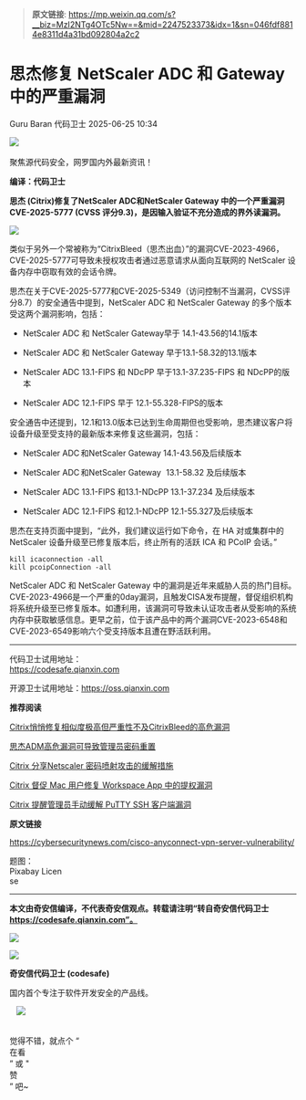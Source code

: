 > **原文链接**: https://mp.weixin.qq.com/s?__biz=MzI2NTg4OTc5Nw==&mid=2247523373&idx=1&sn=046fdf8814e8311d4a31bd092804a2c2

#  思杰修复 NetScaler ADC 和 Gateway 中的严重漏洞  
Guru Baran  代码卫士   2025-06-25 10:34  
  
![](https://mmbiz.qpic.cn/mmbiz_gif/Az5ZsrEic9ot90z9etZLlU7OTaPOdibteeibJMMmbwc29aJlDOmUicibIRoLdcuEQjtHQ2qjVtZBt0M5eVbYoQzlHiaw/640?wx_fmt=gif "")  
    
聚焦源代码安全，网罗国内外最新资讯！  
  
**编译：代码卫士**  
  
**思杰 (Citrix)修复了NetScaler ADC和NetScaler Gateway 中的一个严重漏洞CVE-2025-5777 (CVSS 评分9.3)，是因输入验证不充分造成的界外读漏洞。**  
  
![](https://mmbiz.qpic.cn/mmbiz_png/oBANLWYScMQiaHEEicnHg2bcdILZy8TaZricm13JRT7SibiaWOnusGPFr8Yhj4nbDSbmv1ynV66yFzbvDZxOI7Npncg/640?wx_fmt=png&from=appmsg "")  
  
  
类似于另外一个常被称为“CitrixBleed（思杰出血）”的漏洞CVE-2023-4966，CVE-2025-5777可导致未授权攻击者通过恶意请求从面向互联网的 NetScaler 设备内存中窃取有效的会话令牌。  
  
思杰在关于CVE-2025-5777和CVE-2025-5349（访问控制不当漏洞，CVSS评分8.7）的安全通告中提到，NetScaler ADC 和 NetScaler Gateway 的多个版本受这两个漏洞影响，包括：  
  
- NetScaler ADC 和 NetScaler Gateway早于 14.1-43.56的14.1版本  
  
- NetScaler ADC 和 NetScaler Gateway 早于13.1-58.32的13.1版本  
  
- NetScaler ADC 13.1-FIPS 和 NDcPP 早于13.1-37.235-FIPS 和 NDcPP的版本  
  
- NetScaler ADC 12.1-FIPS 早于 12.1-55.328-FIPS的版本  
  
  
  
安全通告中还提到，12.1和13.0版本已达到生命周期但也受影响，思杰建议客户将设备升级至受支持的最新版本来修复这些漏洞，包括：  
  
- NetScaler ADC 和NetScaler Gateway 14.1-43.56及后续版本  
  
- NetScaler ADC 和NetScaler Gateway   13.1-58.32 及后续版本   
  
- NetScaler ADC 13.1-FIPS 和13.1-NDcPP 13.1-37.234 及后续版本  
  
- NetScaler ADC 12.1-FIPS 和12.1-NDcPP 12.1-55.327及后续版本  
  
  
  
思杰在支持页面中提到，“此外，我们建议运行如下命令，在 HA 对或集群中的 NetScaler 设备升级至已修复版本后，终止所有的活跃 ICA 和 PCoIP 会话。”  

```
kill icaconnection -all
kill pcoipConnection -all
```

  
  
NetScaler ADC 和 NetScaler Gateway 中的漏洞是近年来威胁人员的热门目标。CVE-2023-4966是一个严重的0day漏洞，且触发CISA发布提醒，督促组织机构将系统升级至已修复版本。如遭利用，该漏洞可导致未认证攻击者从受影响的系统内存中获取敏感信息。更早之前，位于该产品中的两个漏洞CVE-2023-6548和CVE-2023-6549影响六个受支持版本且遭在野活跃利用。  
  
****  
代码卫士试用地址：  
https://codesafe.qianxin.com  
  
开源卫士试用地址：https://oss.qianxin.com  
  
  
  
  
  
  
  
  
  
  
  
  
  
**推荐阅读**  
  
[Citrix悄悄修复相似度极高但严重性不及CitrixBleed的高危漏洞](https://mp.weixin.qq.com/s?__biz=MzI2NTg4OTc5Nw==&mid=2247519419&idx=1&sn=3bb85759ff76414bd555bb55aa1b3c16&scene=21#wechat_redirect)  
  
  
[思杰ADM高危漏洞可导致管理员密码重置](https://mp.weixin.qq.com/s?__biz=MzI2NTg4OTc5Nw==&mid=2247512458&idx=3&sn=b55867df7184e1bc35226d1d943cabe3&scene=21#wechat_redirect)  
  
  
[Citrix 分享Netscaler 密码喷射攻击的缓解措施](https://mp.weixin.qq.com/s?__biz=MzI2NTg4OTc5Nw==&mid=2247521806&idx=1&sn=0678a9877c98e19004381988c56fc6c5&scene=21#wechat_redirect)  
  
  
[Citrix 督促 Mac 用户修复 Workspace App 中的提权漏洞](https://mp.weixin.qq.com/s?__biz=MzI2NTg4OTc5Nw==&mid=2247519614&idx=1&sn=9e0519627dc928e416d3ba3de0a1941c&scene=21#wechat_redirect)  
  
  
[Citrix 提醒管理员手动缓解 PuTTY SSH 客户端漏洞](https://mp.weixin.qq.com/s?__biz=MzI2NTg4OTc5Nw==&mid=2247519453&idx=1&sn=b108366a369534bc2bc55f5a5089d587&scene=21#wechat_redirect)  
  
  
  
  
  
**原文链接**  
  
https://cybersecuritynews.com/cisco-anyconnect-vpn-server-vulnerability/  
  
  
  
题图：  
Pixabay Licen  
se  
  
****  
**本文由奇安信编译，不代表奇安信观点。转载请注明“转自奇安信代码卫士 https://codesafe.qianxin.com”。**  
  
  
  
  
![](https://mmbiz.qpic.cn/mmbiz_jpg/oBANLWYScMSf7nNLWrJL6dkJp7RB8Kl4zxU9ibnQjuvo4VoZ5ic9Q91K3WshWzqEybcroVEOQpgYfx1uYgwJhlFQ/640?wx_fmt=jpeg "")  
  
![](https://mmbiz.qpic.cn/mmbiz_jpg/oBANLWYScMSN5sfviaCuvYQccJZlrr64sRlvcbdWjDic9mPQ8mBBFDCKP6VibiaNE1kDVuoIOiaIVRoTjSsSftGC8gw/640?wx_fmt=jpeg "")  
  
**奇安信代码卫士 (codesafe)**  
  
国内首个专注于软件开发安全的产品线。  
  
   ![](https://mmbiz.qpic.cn/mmbiz_gif/oBANLWYScMQ5iciaeKS21icDIWSVd0M9zEhicFK0rbCJOrgpc09iaH6nvqvsIdckDfxH2K4tu9CvPJgSf7XhGHJwVyQ/640?wx_fmt=gif "")  
  
   
觉得不错，就点个 “  
在看  
” 或 "  
赞  
” 吧~  
  
